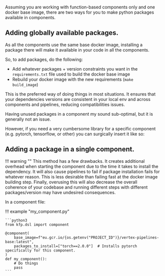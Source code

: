Assuming you are working with function-based components only and one docker base image, there are two ways for you to make python packages available in components.

## Adding globally available packages.

As all the components use the same base docker image, installing a package there will make it available in your code in all the components.

So, to add packages, do the following:

- Add whatever packages + version constraints you want in the `requirements.txt` file used to build the docker base image
- Rebuild your docker image with the new requirements (`make build_image`)

This is the preferred way of doing things in most situations. It ensures that your dependencies versions are consistent in your local env and across components and pipelines, reducing compatibilities issues. 

Having unused packages in a component my sound sub-optimal, but it is generally not an issue.

However, if you need a very cumbersome library for a specific component (e.g. pytorch, tensorflow, or other) you can surgically insert it like so:

## Adding a package in a single component.

!!! warning ""
    This method has a few drawbacks. It creates additional overhead when starting the component due to the time it takes to install the dependency. It will also cause pipelines to fail if package installation fails for whatever reason. This is less desirable than failing fast at the docker image building step. Finally, overusing this will also decrease the overall coherence of your codebase and running different steps with different packages/version may have undesired consequences.

In a component file:

!!! example "my_component.py"

    ```python3
    from kfp.dsl import component

    @component(
        base_image=f"eu.gcr.io/{os.getenv("PROJECT_ID")}/vertex-pipelines-base:latest",
        packages_to_install=["torch==2.0.0"]  # Installs pytorch specifically for this component.
    )
    def my_component():
        # Do things
        pass
    ```